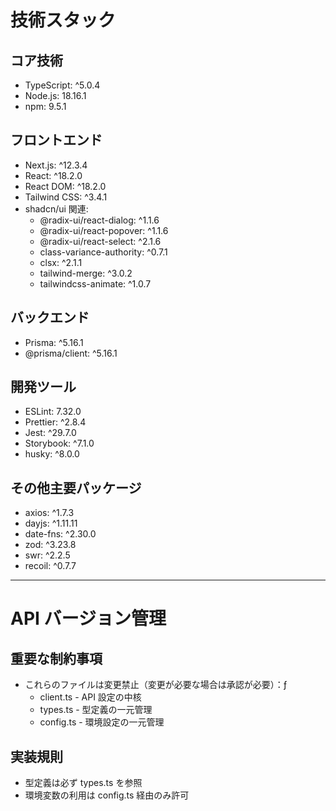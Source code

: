 # 技術スタック

## コア技術

- TypeScript: ^5.0.4
- Node.js: 18.16.1
- npm: 9.5.1

## フロントエンド

- Next.js: ^12.3.4
- React: ^18.2.0
- React DOM: ^18.2.0
- Tailwind CSS: ^3.4.1
- shadcn/ui 関連:
  - @radix-ui/react-dialog: ^1.1.6
  - @radix-ui/react-popover: ^1.1.6
  - @radix-ui/react-select: ^2.1.6
  - class-variance-authority: ^0.7.1
  - clsx: ^2.1.1
  - tailwind-merge: ^3.0.2
  - tailwindcss-animate: ^1.0.7

## バックエンド

- Prisma: ^5.16.1
- @prisma/client: ^5.16.1

## 開発ツール

- ESLint: 7.32.0
- Prettier: ^2.8.4
- Jest: ^29.7.0
- Storybook: ^7.1.0
- husky: ^8.0.0

## その他主要パッケージ

- axios: ^1.7.3
- dayjs: ^1.11.11
- date-fns: ^2.30.0
- zod: ^3.23.8
- swr: ^2.2.5
- recoil: ^0.7.7

---

# API バージョン管理

## 重要な制約事項

- これらのファイルは変更禁止（変更が必要な場合は承認が必要）：ƒ
  - client.ts - API 設定の中核
  - types.ts - 型定義の一元管理
  - config.ts - 環境設定の一元管理

## 実装規則

- 型定義は必ず types.ts を参照
- 環境変数の利用は config.ts 経由のみ許可
